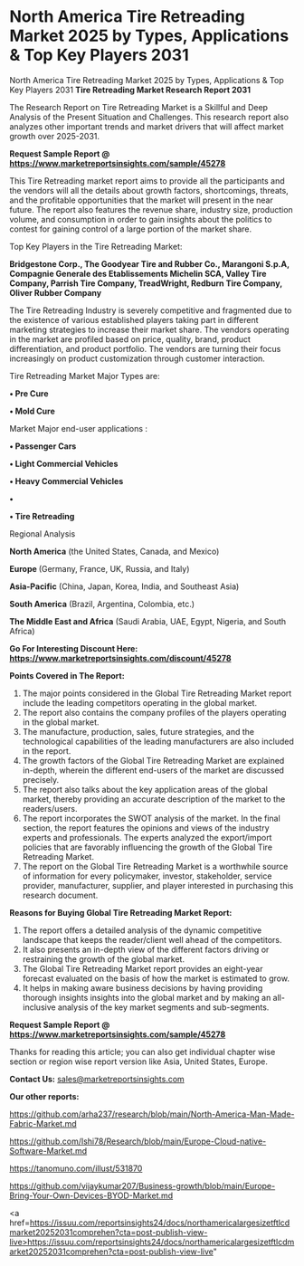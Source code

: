 # North America Tire Retreading Market 2025 by Types, Applications & Top Key Players 2031
 North America Tire Retreading Market 2025 by Types, Applications & Top Key Players 2031
<strong>Tire Retreading Market Research Report 2031</strong>

The Research Report on Tire Retreading Market is a Skillful and Deep Analysis of the Present Situation and Challenges. This research report also analyzes other important trends and market drivers that will affect market growth over 2025-2031.

<strong>Request Sample Report @ <a href=https://www.marketreportsinsights.com/sample/45278>https://www.marketreportsinsights.com/sample/45278</a></strong>

This Tire Retreading market report aims to provide all the participants and the vendors will all the details about growth factors, shortcomings, threats, and the profitable opportunities that the market will present in the near future. The report also features the revenue share, industry size, production volume, and consumption in order to gain insights about the politics to contest for gaining control of a large portion of the market share.

Top Key Players in the Tire Retreading Market:

<strong>Bridgestone Corp., The Goodyear Tire and Rubber Co., Marangoni S.p.A, Compagnie Generale des Etablissements Michelin SCA, Valley Tire Company, Parrish Tire Company, TreadWright, Redburn Tire Company, Oliver Rubber Company</strong>

The Tire Retreading Industry is severely competitive and fragmented due to the existence of various established players taking part in different marketing strategies to increase their market share. The vendors operating in the market are profiled based on price, quality, brand, product differentiation, and product portfolio. The vendors are turning their focus increasingly on product customization through customer interaction.

Tire Retreading Market Major Types are:

<strong>•  Pre Cure

•  Mold Cure</strong>

Market Major end-user applications :

<strong>•  Passenger Cars

•  Light Commercial Vehicles

•  Heavy Commercial Vehicles

•  

•  Tire Retreading</strong>

Regional Analysis

</u><strong><b>North America</b></strong> (the United States, Canada, and Mexico)

<strong><b>Europe </b></strong>(Germany, France, UK, Russia, and Italy)

<strong><b>Asia-Pacific</b></strong> (China, Japan, Korea, India, and Southeast Asia)

<strong><b>South America</b></strong> (Brazil, Argentina, Colombia, etc.)

<strong><b>The Middle East and Africa</b></strong> (Saudi Arabia, UAE, Egypt, Nigeria, and South Africa)

<strong>Go For Interesting Discount Here: <a href=https://www.marketreportsinsights.com/discount/45278>https://www.marketreportsinsights.com/discount/45278</a></strong>

<strong>Points Covered in The Report:</strong>
<ol>
  <li>The major points considered in the Global Tire Retreading Market report include the leading competitors operating in the global market.</li>
  <li>The report also contains the company profiles of the players operating in the global market.</li>
  <li>The manufacture, production, sales, future strategies, and the technological capabilities of the leading manufacturers are also included in the report.</li>
  <li>The growth factors of the Global Tire Retreading Market are explained in-depth, wherein the different end-users of the market are discussed precisely.</li>
  <li>The report also talks about the key application areas of the global market, thereby providing an accurate description of the market to the readers/users.</li>
  <li>The report incorporates the SWOT analysis of the market. In the final section, the report features the opinions and views of the industry experts and professionals. The experts analyzed the export/import policies that are favorably influencing the growth of the Global Tire Retreading Market.</li>
  <li>The report on the Global Tire Retreading Market is a worthwhile source of information for every policymaker, investor, stakeholder, service provider, manufacturer, supplier, and player interested in purchasing this research document.</li>
</ol>
<strong>Reasons for Buying Global Tire Retreading Market Report:</strong>

<ol>
  <li>The report offers a detailed analysis of the dynamic competitive landscape that keeps the reader/client well ahead of the competitors.</li>
  <li>It also presents an in-depth view of the different factors driving or restraining the growth of the global market.</li>
  <li>The Global Tire Retreading Market report provides an eight-year forecast evaluated on the basis of how the market is estimated to grow.</li>
  <li>It helps in making aware business decisions by having providing thorough insights insights into the global market and by making an all-inclusive analysis of the key market segments and sub-segments.</li>
</ol>
<strong>Request Sample Report @ <a href=https://www.marketreportsinsights.com/sample/45278>https://www.marketreportsinsights.com/sample/45278</a></strong>


Thanks for reading this article; you can also get individual chapter wise section or region wise report version like Asia, United States, Europe.

<strong>Contact Us:</strong>
sales@marketreportsinsights.com

<strong>Our other reports:</strong>

<a href=https://github.com/arha237/research/blob/main/North-America-Man-Made-Fabric-Market.md>https://github.com/arha237/research/blob/main/North-America-Man-Made-Fabric-Market.md</a>

<a href=https://github.com/Ishi78/Research/blob/main/Europe-Cloud-native-Software-Market.md>https://github.com/Ishi78/Research/blob/main/Europe-Cloud-native-Software-Market.md</a>

<a href=https://tanomuno.com/illust/531870>https://tanomuno.com/illust/531870</a>

<a href=https://github.com/vijaykumar207/Business-growth/blob/main/Europe-Bring-Your-Own-Devices-BYOD-Market.md>https://github.com/vijaykumar207/Business-growth/blob/main/Europe-Bring-Your-Own-Devices-BYOD-Market.md</a>

<a href=https://issuu.com/reportsinsights24/docs/northamericalargesizetftlcdmarket20252031comprehen?cta=post-publish-view-live>https://issuu.com/reportsinsights24/docs/northamericalargesizetftlcdmarket20252031comprehen?cta=post-publish-view-live</a>"

